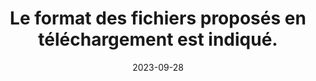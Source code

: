 ---
N: '142'
Rubrique: Liens
title: Le format des fichiers proposés en téléchargement est indiqué.
detail: Le format des fichiers proposés en téléchargement est indiqué.
categories: [" Liens"]
agrege: O4142-E047
opquast: '4142'
indiceebook: '47'
description: "Règle n° 047"
weight:  047
actif: '1'
layout: rules
date: 2023-09-28
tags: ["", ""]
objectif: ["", ""]
Meo: ""
Controle: ""
Auteur: ""
---